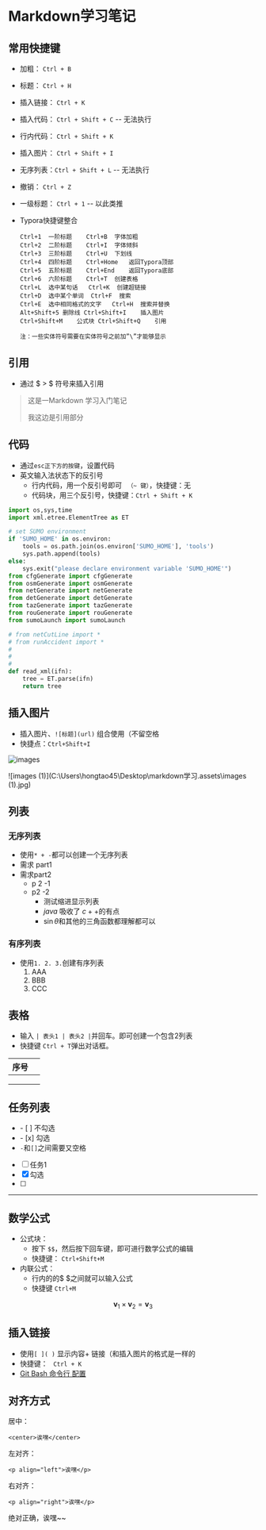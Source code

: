 # Markdown学习笔记

## 常用快捷键

- 加粗： `Ctrl + B`

- 标题： `Ctrl + H`

- 插入链接： `Ctrl + K`

- 插入代码： `Ctrl + Shift + C` -- 无法执行

- 行内代码： `Ctrl + Shift + K`

- 插入图片： `Ctrl + Shift + I`

- 无序列表：`Ctrl + Shift + L` -- 无法执行

- 撤销： `Ctrl + Z`

- 一级标题： `Ctrl + 1` -- 以此类推

- Typora快捷键整合
  ```
  Ctrl+1  一阶标题    Ctrl+B  字体加粗
  Ctrl+2  二阶标题    Ctrl+I  字体倾斜
  Ctrl+3  三阶标题    Ctrl+U  下划线
  Ctrl+4  四阶标题    Ctrl+Home   返回Typora顶部
  Ctrl+5  五阶标题    Ctrl+End    返回Typora底部
  Ctrl+6  六阶标题    Ctrl+T  创建表格
  Ctrl+L  选中某句话   Ctrl+K  创建超链接
  Ctrl+D  选中某个单词  Ctrl+F  搜索
  Ctrl+E  选中相同格式的文字   Ctrl+H  搜索并替换
  Alt+Shift+5 删除线 Ctrl+Shift+I    插入图片
  Ctrl+Shift+M    公式块 Ctrl+Shift+Q    引用
  
  注：一些实体符号需要在实体符号之前加”\”才能够显示
  ```

## 引用

- 通过 $ > $ 符号来插入引用

> 这是一Markdown 学习入门笔记
>
> 我这边是引用部分



## 代码

- 通过`esc正下方的按键`，设置代码
- 英文输入法状态下的反引号
  - 行内代码，用一个反引号即可 ` （~ 键）`，快捷键：无
  -  代码块，用三个反引号，快捷键：`Ctrl + Shift + K`

```python
import os,sys,time
import xml.etree.ElementTree as ET

# set SUMO environment
if 'SUMO_HOME' in os.environ:
    tools = os.path.join(os.environ['SUMO_HOME'], 'tools')
    sys.path.append(tools)
else:
    sys.exit("please declare environment variable 'SUMO_HOME'")
from cfgGenerate import cfgGenerate
from osmGenerate import osmGenerate
from netGenerate import netGenerate
from detGenerate import detGenerate
from tazGenerate import tazGenerate
from rouGenerate import rouGenerate
from sumoLaunch import sumoLaunch

# from netCutLine import *
# from runAccident import *
# 
# 
# 
def read_xml(ifn):
    tree = ET.parse(ifn)
    return tree

```



## 插入图片

- 插入图片、`![标题](url)` 组合使用（不留空格
- 快捷点：`Ctrl+Shift+I` 

![images](C:\Users\hongtao45\Desktop\markdown学习.assets\images.jpg)

![images (1)](C:\Users\hongtao45\Desktop\markdown学习.assets\images (1).jpg)

## 列表

### 无序列表

* 使用` * + - `都可以创建一个无序列表
* 需求 part1
* 需求part2
  * p 2 -1
  * p2 -2
    + 测试缩进显示列表
    + $java$  吸收了 $c++$的有点
    + $\sin{\theta}$和其他的三角函数都理解都可以

### 有序列表

- 使用` 1. 2. 3. `创建有序列表
  1. AAA
  2. BBB
  3. CCC

## 表格

- 输入 `| 表头1 | 表头2 |`并回车。即可创建一个包含2列表
- 快捷键 `Ctrl + T`弹出对话框。

| 序号 |      |   
| ---- | ---- | 
|      |      |     
|      |      |      
|      |      |      

## 任务列表

- \- [ ] 不勾选
- \- [x] 勾选
- `-`和`[]`之间需要又空格
- [ ] 任务1
- [x] 勾选
- [ ] 

---

## 数学公式

- 公式块：
  - 按下 `$$`，然后按下回车键，即可进行数学公式的编辑
  - 快捷键： `Ctrl+Shift+M`
- 内联公式：
  - 行内的的$ $之间就可以输入公式 
  - 快捷键  `Ctrl+M`

$$
\mathbf{v}_1\times\mathbf{v}_2 = \mathbf{v}_3
$$

## 插入链接

- 使用`[ ]( )` 显示内容+ 链接（和插入图片的格式是一样的
- 快捷键： ` Ctrl + K`
- [Git Bash 命令行 配置](https://achuan-2.github.io/posts/be43.html)



## 对齐方式

居中：

```text
<center>诶嘿</center>
```

左对齐：

```text
<p align="left">诶嘿</p>
```

右对齐：

```text
<p align="right">诶嘿</p>
```

绝对正确，诶嘿~~

